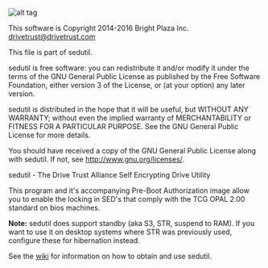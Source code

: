 ![alt tag](https://avatars0.githubusercontent.com/u/13870012?v=3&s=200)

This software is Copyright 2014-2016 Bright Plaza Inc. <drivetrust@drivetrust.com>

This file is part of sedutil.

sedutil is free software: you can redistribute it and/or modify
it under the terms of the GNU General Public License as published by
the Free Software Foundation, either version 3 of the License, or
(at your option) any later version.

sedutil is distributed in the hope that it will be useful,
but WITHOUT ANY WARRANTY; without even the implied warranty of
MERCHANTABILITY or FITNESS FOR A PARTICULAR PURPOSE.  See the
GNU General Public License for more details.

You should have received a copy of the GNU General Public License
along with sedutil.  If not, see <http://www.gnu.org/licenses/>.


sedutil - The Drive Trust Alliance Self Encrypting Drive Utility

This program and it's accompanying Pre-Boot Authorization image allow
you to enable the locking in SED's that comply with the TCG OPAL 2.00
standard on bios machines.

**Note:** sedutil does support standby (aka S3, STR, suspend to RAM). If you want to use it on desktop systems where STR was previously used, configure these for hibernation instead.   

See the [wiki](https://github.com/sedutil/sedutil/wiki) for information on how to obtain and use sedutil.